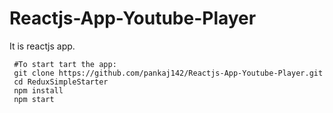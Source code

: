 # Reactjs-App-Youtube-Player
It is reactjs app.
```
 #To start tart the app:
 git clone https://github.com/pankaj142/Reactjs-App-Youtube-Player.git
 cd ReduxSimpleStarter
 npm install
 npm start
```

